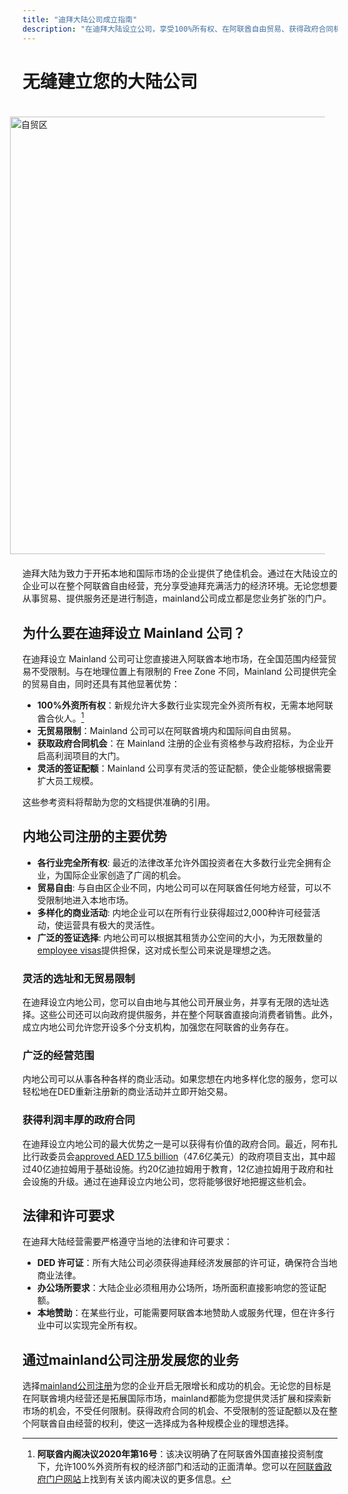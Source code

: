 ```yaml
---
title: "迪拜大陆公司成立指南"
description: "在迪拜大陆设立公司，享受100%所有权、在阿联酋自由贸易、获得政府合同机会以及灵活的签证配额。"
---
```


# 无缝建立您的大陆公司

<img src="/img/iStock-635478390.avif" alt="自贸区" width="700" align="right" style="padding: 20px" >

迪拜大陆为致力于开拓本地和国际市场的企业提供了绝佳机会。通过在大陆设立的企业可以在整个阿联酋自由经营，充分享受迪拜充满活力的经济环境。无论您想要从事贸易、提供服务还是进行制造，mainland公司成立都是您业务扩张的门户。

## 为什么要在迪拜设立 Mainland 公司？

在迪拜设立 Mainland 公司可让您直接进入阿联酋本地市场，在全国范围内经营贸易不受限制。与在地理位置上有限制的 Free Zone 不同，Mainland 公司提供完全的贸易自由，同时还具有其他显著优势：

- **100%外资所有权**：新规允许大多数行业实现完全外资所有权，无需本地阿联酋合伙人。[^1]
- **无贸易限制**：Mainland 公司可以在阿联酋境内和国际间自由贸易。
- **获取政府合同机会**：在 Mainland 注册的企业有资格参与政府招标，为企业开启高利润项目的大门。
- **灵活的签证配额**：Mainland 公司享有灵活的签证配额，使企业能够根据需要扩大员工规模。

[^1]: **阿联酋内阁决议2020年第16号**：该决议明确了在阿联酋外国直接投资制度下，允许100%外资所有权的经济部门和活动的正面清单。您可以在[阿联酋政府门户网站](https://u.ae/en/information-and-services/business/doing-business-on-the-mainland/full-foreign-ownership-of-commercial-companies)上找到有关该内阁决议的更多信息。

这些参考资料将帮助为您的文档提供准确的引用。

## 内地公司注册的主要优势

- **各行业完全所有权**: 最近的法律改革允许外国投资者在大多数行业完全拥有企业，为国际企业家创造了广阔的机会。
- **贸易自由**: 与自由区企业不同，内地公司可以在阿联酋任何地方经营，可以不受限制地进入本地市场。
- **多样化的商业活动**: 内地企业可以在所有行业获得超过2,000种许可经营活动，使运营具有极大的灵活性。
- **广泛的签证选择**: 内地公司可以根据其租赁办公空间的大小，为无限数量的[employee visas](./employment-visas)提供担保，这对成长型公司来说是理想之选。

### 灵活的选址和无贸易限制

在迪拜设立内地公司，您可以自由地与其他公司开展业务，并享有无限的选址选择。这些公司还可以向政府提供服务，并在整个阿联酋直接向消费者销售。此外，成立内地公司允许您开设多个分支机构，加强您在阿联酋的业务存在。

### 广泛的经营范围

内地公司可以从事各种各样的商业活动。如果您想在内地多样化您的服务，您可以轻松地在DED重新注册新的商业活动并立即开始交易。

### 获得利润丰厚的政府合同

在迪拜设立内地公司的最大优势之一是可以获得有价值的政府合同。最近，阿布扎比行政委员会[approved AED 17.5 billion](https://gulfnews.com/going-out/society/executive-council-approves-projects-worth-dh175b-1.1643027)（47.6亿美元）的政府项目支出，其中超过40亿迪拉姆用于基础设施。约20亿迪拉姆用于教育，12亿迪拉姆用于政府和社会设施的升级。通过在迪拜设立内地公司，您将能够很好地把握这些机会。

## 法律和许可要求

在迪拜大陆经营需要严格遵守当地的法律和许可要求：

- **DED 许可证**：所有大陆公司必须获得迪拜经济发展部的许可证，确保符合当地商业法律。
- **办公场所要求**：大陆企业必须租用办公场所，场所面积直接影响您的签证配额。
- **本地赞助**：在某些行业，可能需要阿联酋本地赞助人或服务代理，但在许多行业中可以实现完全所有权。

## 通过mainland公司注册发展您的业务

选择[mainland公司注册](./insights/incorporation-steps#uae-mainland-setup)为您的企业开启无限增长和成功的机会。无论您的目标是在阿联酋境内经营还是拓展国际市场，mainland都能为您提供灵活扩展和探索新市场的机会，不受任何限制。获得政府合同的机会、不受限制的签证配额以及在整个阿联酋自由经营的权利，使这一选择成为各种规模企业的理想选择。
